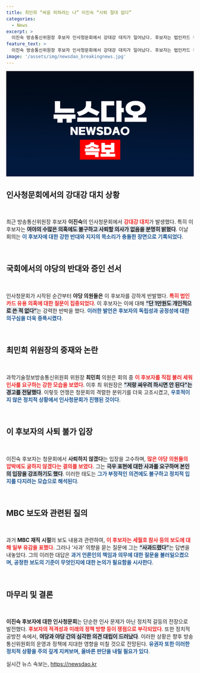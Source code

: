 ```yaml
---
title: 최민희 “싸움 피하려는 나” 이진숙 “사퇴 절대 없다”
categories:
  - News
excerpt: >
  이진숙 방송통신위원장 후보자 인사청문회에서 강대강 대치가 일어났다. 후보자는 법인카드 유용 의혹을 부인하며 사퇴하지 않겠다는 입장을 고수했다. 최민희 위원장의 경고와 야당의 거센 반발 속, 논란은 격화되고 있다. 클릭해 더 자세한 내용을 확인하세요!
feature_text: >
  이진숙 방송통신위원장 후보자 인사청문회에서 강대강 대치가 일어났다. 후보자는 법인카드 유용 의혹을 부인하며 사퇴하지 않겠다는 입장을 고수했다. 최민희 위원장의 경고와 야당의 거센 반발 속, 논란은 격화되고 있다. 클릭해 더 자세한 내용을 확인하세요!
image: '/assets/img/newsdao_breakingnews.jpg'
---
```


<p><img src="/assets/img/newsdao_breakingnews.jpg" alt="implanttips 속보" /></p>

<h2 data-ke-size="size26">인사청문회에서의 강대강 대치 상황</h2>

<p data-ke-size="size16">&nbsp;</p>

<p data-ke-size="size16">최근 방송통신위원장 후보자 <b>이진숙</b>의 인사청문회에서 <b><span style="color: #ee2323;">강대강 대치</span></b>가 발생했다. 특히 이 후보자는 <b><span style="background-color: #21538527;">여야의 수많은 의혹에도 불구하고 사퇴할 의사가 없음을 분명히 밝혔다</span></b>. 이날 회의는 <b><span style="color: #1a5490;">이 후보자에 대한 강한 반대와 지지의 목소리가 충돌한 장면으로 기록되었다</span></b>.</p>

<p data-ke-size="size16">&nbsp;</p>

<h2 data-ke-size="size26">국회에서의 야당의 반대와 증인 선서</h2>

<p data-ke-size="size16">&nbsp;</p>

<p data-ke-size="size16">인사청문회가 시작된 순간부터 <b>야당 의원들은</b> 이 후보자를 강하게 반발했다. <b><span style="color: #ee2323;">특히 법인 카드 유용 의혹에 대한 질문이 집중되었다</span></b>. 이 후보자는 이에 대해 <b><span style="background-color: #21538527;">“단 1만원도 개인적으로 쓴 적 없다”</span></b>는 강력한 반박을 했다. <b><span style="color: #1a5490;">이러한 발언은 후보자의 독립성과 공정성에 대한 의구심을 더욱 증폭시켰다</span></b>.</p>

<p data-ke-size="size16">&nbsp;</p>

<h2 data-ke-size="size26">최민희 위원장의 중재와 논란</h2>

<p data-ke-size="size16">&nbsp;</p>

<p data-ke-size="size16">과학기술정보방송통신위원회 위원장 <b>최민희</b> 의원은 회의 중 <b><span style="color: #ee2323;">이 후보자를 직접 불러 세워 인사를 요구하는 강한 모습을 보였다</span></b>. 이후 최 위원장은 <b><span style="background-color: #21538527;">"저랑 싸우려 하시면 안 된다"는 경고를 전달했다</span></b>. 이렇듯 언쟁은 청문회의 격렬한 분위기를 더욱 고조시켰고, <b><span style="color: #1a5490;">우호적이지 않은 정치적 상황에서 인사청문회가 진행된 것이다</span></b>.</p>

<p data-ke-size="size16">&nbsp;</p>

<h2 data-ke-size="size26">이 후보자의 사퇴 불가 입장</h2>

<p data-ke-size="size16">&nbsp;</p>

<p data-ke-size="size16">이진숙 후보자는 청문회에서 <b>사퇴하지 않겠다</b>는 입장을 고수하며, <b><span style="color: #ee2323;">많은 야당 의원들의 압박에도 굴하지 않겠다는 결의를 보였다</span></b>. 그는 <b><span style="background-color: #21538527;">극우 표현에 대한 사과를 요구하며 본인의 입장을 강조하기도 했다</span></b>. 이러한 태도는 <b><span style="color: #1a5490;">그가 부정적인 의견에도 불구하고 정치적 입지를 다지려는 모습으로 해석된다</span></b>.</p>

<p data-ke-size="size16">&nbsp;</p>

<h2 data-ke-size="size26">MBC 보도와 관련된 질의</h2>

<p data-ke-size="size16">&nbsp;</p>

<p data-ke-size="size16">과거 <b>MBC 재직 시절</b>의 보도 내용과 관련하여, <b><span style="color: #ee2323;">이 후보자는 세월호 참사 등의 보도에 대해 일부 유감을 표했다</span></b>. 그러나 ‘사과’ 의향을 묻는 질문에 그는 <b><span style="background-color: #21538527;">“사과드렸다”</span></b>는 답변을 내놓았다. 그의 이러한 대답은 <b><span style="color: #1a5490;">과거 언론인의 책임과 의무에 대한 질문을 불러일으켰으며, 공정한 보도의 기준이 무엇인지에 대한 논의가 필요함을 시사한다</span></b>.</p>

<p data-ke-size="size16">&nbsp;</p>

<h2 data-ke-size="size26">마무리 및 결론</h2>

<p data-ke-size="size16">&nbsp;</p>

<p data-ke-size="size16"><b>이진숙 후보자에 대한 인사청문회</b>는 단순한 인사 문제가 아닌 정치적 갈등의 전장으로 발전했다. <b><span style="color: #ee2323;">후보자의 적격성과 미래의 정책 방향 등이 쟁점으로 부각되었다</span></b>. 또한 정치적 공방전 속에서, <b><span style="background-color: #21538527;">여당과 야당 간의 심각한 의견 대립이 드러났다</span></b>. 이러한 상황은 향후 방송통신위원회의 운영과 정책에 지대한 영향을 미칠 것으로 전망된다. <b><span style="color: #1a5490;">유권자 또한 이러한 정치적 상황을 주의 깊게 지켜보며, 올바른 판단을 내릴 필요가 있다</span></b>.</p>
실시간 뉴스 속보는, <a href="https://newsdao.kr" rel="dofollow">https://newsdao.kr</a>



